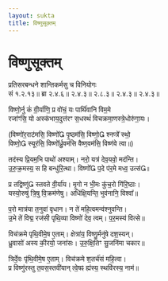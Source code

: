 ```yaml
---
layout: sukta
title: विष्णुसूक्तम्
---
```


<h1>विष्णुसूक्तम्</h1>

<div class="viniyoga">प्रतिसरबन्धने शान्तिकर्मसु च विनियोगः</div>
<div class="veda-location">सं १.२.१३॥ ब्रा २.४.६॥ २.४.३॥ २.८.३॥ २.४.३॥ २.४.३॥</div>

विष्णो॒र्नु कं॑ वी॒र्या॑णि॒ प्र वो॑चं॒ यः पार्थि॑वानि विम॒मे   
रजा॑ꣳसि॒ यो अस्क॑भाय॒दुत्त॑रꣳ स॒धस्थं॑ विचक्रमा॒णस्त्रे॒धोरु॑गा॒यः।

(विष्णो॑र॒राट॑मसि॒ विष्णो᳚ पृ॒ष्ठम॑सि॒ विष्णो॒ श्नप्त्रे᳚ स्थो॒  
विष्णो॒ स्यूर॑सि॒ विष्णो᳚र्ध्रु॒वम॑सि वैष्ण॒वम॑सि॒ विष्ण॑वे त्वा॥)

तद॑स्य प्रि॒यम॒भि पाथो॑ अश्याम्। नरो॒ यत्र॑ देव॒यवो॒ मद॑न्ति।  
उ॒रु॒क्र॒मस्य॒ स हि बन्धु॑रि॒त्था। विष्णो᳚ प॒दे प॑र॒मे मध्व॒ उत्स॑॥

प्र तद्विष्णु॑ स्तवते वी॒र्या॑य। मृ॒गो न भी॒मः कु॑च॒रो गि॑रि॒ष्ठाः।  
यस्यो॒रुषु॑ त्रि॒षु वि॒क्रम॑णेषु। अधि॑क्षि॒यन्ति॒ भुव॑नानि॒ विश्वा᳚॥

प॒रो मात्र॑या त॒नुवा॑ वृधान। न ते॑ महि॒त्वमन्व॑श्नुवन्ति।  
उ॒भे ते॑ विद्म॒ रज॑सी पृथि॒व्या विष्णो॑ देव॒ त्वम्। प॒र॒मस्य॑ वित्से॥

विच॑क्रमे पृथि॒वीमे॒ष ए॒ताम्। क्षेत्रा॑य॒ विष्णु॒र्मनु॑षे दश॒स्यन्।  
ध्रु॒वासो॑ अस्य की॒रयो॒ जना॑सः। उ॒रु॒क्षि॒तिꣳ सु॒जनि॑मा चकार॥

त्रिर्दे॒वः पृ॑थि॒वीमे॒ष ए॒ताम्। विच॑क्रमे श॒तर्च॑सं महि॒त्वा।  
प्र विष्णु॑रस्तु त॒वस॒स्तवी॑यान् त्वे॒षꣴ ह्य॑स्य॒ स्थवि॑रस्य॒ नाम॑॥
